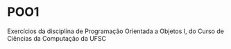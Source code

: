 # POO1
Exercícios da disciplina de Programação Orientada a Objetos I, do Curso de Ciências da Computação da UFSC
